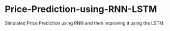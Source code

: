 # Price-Prediction-using-RNN-LSTM
 Simulated Price Prediction using RNN and then Improving it using the LSTM.
